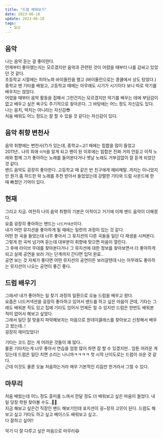 ```yaml
---
title: "드럼 배워보기"
date: 2023-06-10
update: 2023-06-10
tags:
  - 일상
---
```


## 음악

나는 음악 듣는 걸 좋아한다.  
언제부터 좋아했는지는 모르겠지만 음악과 관련된 것이 어렸을 때부터 나를 감싸고 있었던 것 같다.  
초등학교 시절에는 피아노와 바이올린을 했고 (바이올린으로는 콩쿨에서 상도 탔었다.)
중학교 땐 기타를 배웠고, 고등학교 때에는 아무래도 시기가 시기이다 보니 따로 악기를 배우지는 않았다.  
어렸을 때부터 음악 활동을 접해서 그런건지는 모르겠지만 악기를 배우는 데에 부담감이 없고 배우고 싶은 욕구도 주기적으로 찾아온다. 그 바탕에는 어느 정도 자신감도 있다. 나는 음치, 박치는 아니라는 자신감😎  
처음 배워도 어느 정도는 잘 할 수 있을 것 같다는 자신감이 있다.

## 음악 취향 변천사

음악 취향에는 변천사(?)가 있는데, 중학교~고1 때에는 힙합을 많이 들었고  
2011년.. 나의 최애 `이적`을 알게 되고 팬이 된 이후에는 힙합은 진짜 거의 안듣고 이적 노래와 함께 그가 좋아하는 노래를 들어본다거나 옛날 노래도 거부감없이 잘 듣게 되었던 것 같다.  
밴드 음악도 굉장히 좋아한다. 고등학교 때 같은 반 친구에게 헤비메탈..까지는 아니었지만 뭔가 좀 하드한 락 노래를 추천 받아서 들었었는데 강렬한 기타와 드럼 사운드에 한 때 빠졌던 기억이 있다.

## 현재

그리고 지금.
여전히 나의 음악 취향의 기본은 이적이고 거기에 이제 밴드 음악이 더해졌다.  
요즘 굉장히 좋아하는 밴드는 `너드커넥션`이다.  
내가 어떤 뮤지션을 좋아하게 될 때에는 일련의 과정이 있는 것 같다.  
어떤 한 곡을 들었는데 너무 좋아서 그 뮤지션의 다른 곡들을 일단 다 재생을 시켜본다.  
그렇게 한 곡씩 넘기며 듣는데 대부분이 취향에 맞으면 마음이 열린다.  
그 후에 라이브 무대를 찾아본다거나 그 뮤지션에 대한 정보를 찾아보면서 더 좋아하게 되고 실제 공연을 보러 가는 단계까지 간다면 입덕 완료..  
공연 보는 것 자체가 좋다면 어떤 뮤지션의 공연이든 보러갈텐데 나는 아무래도 좋아하는 뮤지션이 나오는 공연이 좋긴 좋다.

## 드럼 배우기

그래서!
내가 좋아하는 일 찾기 과정의 일환으로 오늘 드럼을 배우고 왔다.  
요즘은 너드커넥션을 굉장히 좋아하고 있어서 밴드를 하고 싶은 마음이 큰데,
기타는 그래도 배워본 적도 있고 집에 기타도 있어서 언제든 칠 수 있지만 드럼은 한번도 배워본 적이 없어서 해보고 싶었다.  
그래서 일단 잘 맞을지 파악해보자는 마음으로 원데이클래스를 찾아보고 신청해서 배우고 왔는데..!  
굉장히 재미있었다!

기타는 코드 잡는 게 어려운 것들이 꽤 많다..  
물론 기타치는게 너무 좋아서 연습을 엄청 많이 하면 잘 할 수 있겠지만..
암튼 어려운 게 있는데 드럼은 일단 치면 소리는 나니까ㅋㅋㅋㅋ
첫 시작 난이도로는 드럼이 쉬운 것 같다.  
근데 이것도 물론 오늘 처음하는거라 매우 기본적인 리듬만 한거라서 그럴 수 있다.

## 마무리

처음 배웠는데 어느 정도 흥미를 느껴서 한달 정도 더 배워보고 싶은 마음이 들었다.
내일 당장 학원 찾아볼 수도..🤣🤣  
지금 해보고 싶은건 직장인 밴드 해보기인데 포지션이 굉~장히 고민이 된다.
드럼도 해보고 싶고 기타도 하고 싶고 베이스도 배워보고 싶고..  
다 잘하고 싶어!!

악기 다 잘 다루고 싶은 마음으로 마무리😃
